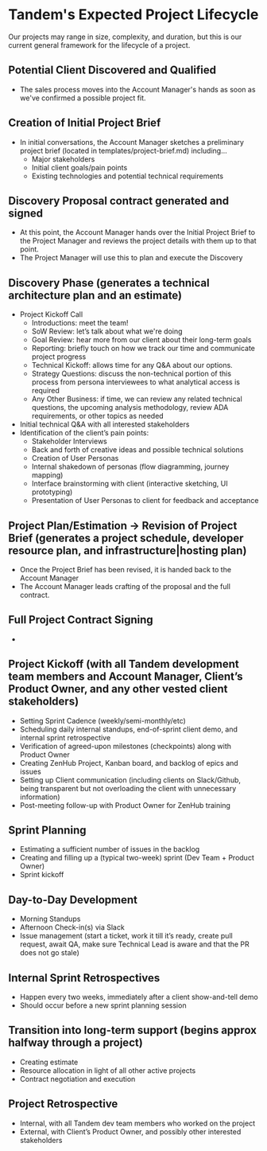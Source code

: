 # Tandem's Expected Project Lifecycle

Our projects may range in size, complexity, and duration, but this is our current general framework for the lifecycle of a project.

## Potential Client Discovered and Qualified

* The sales process moves into the Account Manager's hands as soon as we've confirmed a possible project fit.

## Creation of Initial Project Brief

* In initial conversations, the Account Manager sketches a preliminary project brief (located in templates/project-brief.md) including...
  * Major stakeholders
  * Initial client goals/pain points
  * Existing technologies and potential technical requirements

## Discovery Proposal contract generated and signed

* At this point, the Account Manager hands over the Initial Project Brief to the Project Manager and reviews the project details with them up to that point.
* The Project Manager will use this to plan and execute the Discovery

## Discovery Phase (generates a technical architecture plan and an estimate)

* Project Kickoff Call
  * Introductions: meet the team!
  * SoW Review: let’s talk about what we're doing
  * Goal Review: hear more from our client about their long-term goals
  * Reporting: briefly touch on how we track our time and communicate project progress
  * Technical Kickoff: allows time for any Q&A about our options.
  * Strategy Questions: discuss the non-technical portion of this process from persona interviewees to what analytical access is required
  * Any Other Business: if time, we can review any related technical questions, the upcoming analysis methodology, review ADA requirements, or other topics as needed
* Initial technical Q&A with all interested stakeholders
* Identification of the client’s pain points:
  * Stakeholder Interviews
  * Back and forth of creative ideas and possible technical solutions
  * Creation of User Personas
  * Internal shakedown of personas (flow diagramming, journey mapping)
  * Interface brainstorming with client (interactive sketching, UI prototyping)
  * Presentation of User Personas to client for feedback and acceptance

## Project Plan/Estimation → Revision of Project Brief (generates a project schedule, developer resource plan, and infrastructure|hosting plan)

* Once the Project Brief has been revised, it is handed back to the Account Manager
* The Account Manager leads crafting of the proposal and the full contract.

## Full Project Contract Signing

*

## Project Kickoff (with all Tandem development team members and Account Manager, Client’s Product Owner, and any other vested client stakeholders)

* Setting Sprint Cadence (weekly/semi-monthly/etc)
* Scheduling daily internal standups, end-of-sprint client demo, and internal sprint retrospective
* Verification of agreed-upon milestones (checkpoints) along with Product Owner
* Creating ZenHub Project, Kanban board, and backlog of epics and issues
* Setting up Client communication (including clients on Slack/Github, being transparent but not overloading the client with unnecessary information)
* Post-meeting follow-up with Product Owner for ZenHub training

## Sprint Planning

* Estimating a sufficient number of issues in the backlog
* Creating and filling up a (typical two-week) sprint (Dev Team + Product Owner)
* Sprint kickoff

## Day-to-Day Development

* Morning Standups
* Afternoon Check-in(s) via Slack
* Issue management (start a ticket, work it till it’s ready, create pull request, await QA, make sure Technical Lead is aware and that the PR does not go stale)

## Internal Sprint Retrospectives

* Happen every two weeks, immediately after a client show-and-tell demo
* Should occur before a new sprint planning session

## Transition into long-term support (begins approx halfway through a project)

* Creating estimate
* Resource allocation in light of all other active projects
* Contract negotiation and execution

## Project Retrospective

* Internal, with all Tandem dev team members who worked on the project
* External, with Client’s Product Owner, and possibly other interested stakeholders
